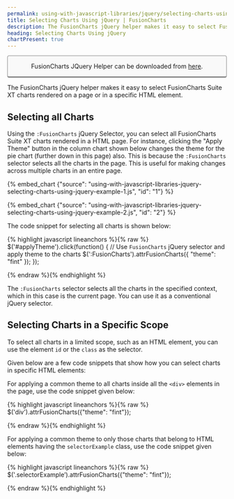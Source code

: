 ```yaml
---
permalink: using-with-javascript-libraries/jquery/selecting-charts-using-jquery.html
title: Selecting Charts Using jQuery | FusionCharts
description: The FusionCharts jQuery helper makes it easy to select FusionCharts Suite XT charts rendered on a page or in a specific HTML element.
heading: Selecting Charts Using jQuery
chartPresent: true
---
```


<p style="background:rgba(249, 249, 249, 1); padding:15px; border:1px solid #888; border-bottom-width:3px; border-radius:4px; text-align:center;">FusionCharts JQuery Helper can be downloaded from <a href="http://www.fusioncharts.com/jquery-charts" target="_blank">here</a>.</p>

The FusionCharts jQuery helper makes it easy to select FusionCharts Suite XT charts rendered on a page or in a specific HTML element.

## Selecting all Charts

Using the `:FusionCharts` jQuery Selector, you can select all FusionCharts Suite XT charts rendered in a HTML page. For instance, clicking the "Apply Theme" button in the column chart shown below changes the theme for the pie chart (further down in this page) also. This is because the `:FusionCharts` selector selects all the charts in the page. This is useful for making changes across multiple charts in an entire page.

{% embed_chart {"source": "using-with-javascript-libraries-jquery-selecting-charts-using-jquery-example-1.js", "id": "1"} %}

{% embed_chart {"source": "using-with-javascript-libraries-jquery-selecting-charts-using-jquery-example-2.js", "id": "2"} %}

The code snippet for selecting all charts is shown below:

{% highlight javascript lineanchors %}{% raw %}
$('#applyTheme').click(function() {
    // Use `FusionCharts` jQuery selector and apply theme to the charts
    $(':FusionCharts').attrFusionCharts({
        "theme": "fint"
    });
});

{% endraw %}{% endhighlight %}

The `:FusionCharts` selector selects all the charts in the specified context, which in this case is the current page. You can use it as a conventional jQuery selector.

## Selecting  Charts in a Specific Scope

To select all charts in a limited scope, such as an HTML element, you can use the element `id` or the `class` as the selector.

Given below are a few code snippets that show how you can select charts in specific HTML elements:

For applying a common theme to all charts inside all the `<div>` elements in the page, use the code snippet given below:

{% highlight javascript lineanchors %}{% raw %}
$('div').attrFusionCharts({"theme": "fint"});

{% endraw %}{% endhighlight %}

For applying a common theme to only those charts that belong to HTML elements having the `selectorExample` class, use the code snippet given below:

{% highlight javascript lineanchors %}{% raw %}
$('.selectorExample’).attrFusionCharts({"theme": "fint"});

{% endraw %}{% endhighlight %}